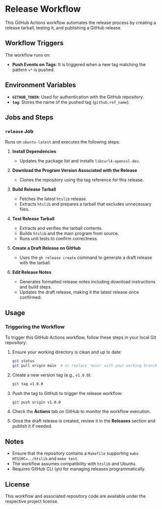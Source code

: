 # Release Workflow

This GitHub Actions workflow automates the release process by creating a release tarball, testing it, and publishing a GitHub release.

## Workflow Triggers

The workflow runs on:

- **Push Events on Tags**: It is triggered when a new tag matching the pattern `v*` is pushed.

## Environment Variables

- **`GITHUB_TOKEN`**: Used for authentication with the GitHub repository.
- **`tag`**: Stores the name of the pushed tag (`github.ref_name`).

## Jobs and Steps

### `release` Job

Runs on `ubuntu-latest` and executes the following steps:

1. **Install Dependencies**
   - Updates the package list and installs `libcurl4-openssl-dev`.

2. **Download the Program Version Associated with the Release**
   - Clones the repository using the tag reference for this release.

3. **Build Release Tarball**
   - Fetches the latest `htslib` release.
   - Extracts `htslib` and prepares a tarball that excludes unnecessary files.

4. **Test Release Tarball**
   - Extracts and verifies the tarball contents.
   - Builds `htslib` and the main program from source.
   - Runs unit tests to confirm correctness.

5. **Create a Draft Release on GitHub**
   - Uses the `gh release create` command to generate a draft release with the tarball.

6. **Edit Release Notes**
   - Generates formatted release notes including download instructions and build steps.
   - Updates the draft release, making it the latest release once confirmed.

## Usage

### Triggering the Workflow

To trigger this GitHub Actions workflow, follow these steps in your local Git repository:

1. Ensure your working directory is clean and up to date:
   ```bash
   git status
   git pull origin main  # or replace 'main' with your working branch
   ```

2. Create a new version tag (e.g., `v1.0.0`):
   ```bash
   git tag v1.0.0
   ```

3. Push the tag to GitHub to trigger the release workflow:
   ```bash
   git push origin v1.0.0
   ```

4. Check the **Actions** tab on GitHub to monitor the workflow execution.

5. Once the draft release is created, review it in the **Releases** section and publish it if needed.

## Notes

- Ensure that the repository contains a `Makefile` supporting `make HTSSRC=../htslib` and `make test`.
- The workflow assumes compatibility with `htslib` and Ubuntu.
- Requires GitHub CLI (`gh`) for managing releases programmatically.

## License

This workflow and associated repository code are available under the respective project license.
